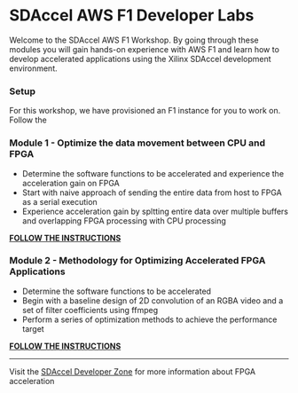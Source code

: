 # SDAccel AWS F1 Developer Labs
Welcome to the SDAccel AWS F1 Workshop. By going through these modules you will gain hands-on experience with AWS F1 and learn how to develop accelerated applications using the Xilinx SDAccel development environment.

### Setup
For this workshop, we have provisioned an F1 instance for you to work on.
Follow the 

### Module 1 - Optimize the data movement between CPU and FPGA
* Determine the software functions to be accelerated and experience the acceleration gain on FPGA
* Start with naive approach of sending the entire data from host to FPGA as a serial execution
* Experience acceleration gain by spltting entire data over multiple buffers and overlapping FPGA processing with CPU processing

[**FOLLOW THE INSTRUCTIONS**](./modules/module_01/README.md)

### Module 2 - Methodology for Optimizing Accelerated FPGA Applications
* Determine the software functions to be accelerated
* Begin with a baseline design of 2D convolution of an RGBA video and a set of filter coefficients using ffmpeg
* Perform a series of optimization methods to achieve the performance target

[**FOLLOW THE INSTRUCTIONS**](./modules/module_02/README.md)

---------------------------------------

Visit the [SDAccel Developer Zone](https://www.xilinx.com/products/design-tools/software-zone/sdaccel.html) for more information about FPGA acceleration
